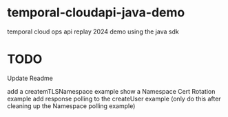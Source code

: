 # temporal-cloudapi-java-demo
temporal cloud ops api replay 2024 demo using the java sdk

# TODO
Update Readme

add a createmTLSNamespace example
show a Namespace Cert Rotation example
add response polling to the createUser example (only do this after cleaning up the Namespace polling example)